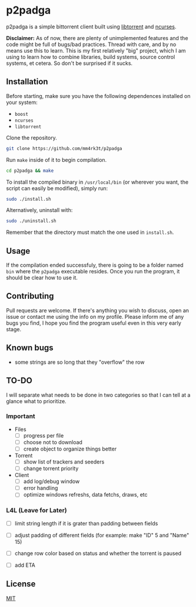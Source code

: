# p2padga

p2padga is a simple bittorrent client built using [libtorrent](https://github.com/arvidn/libtorrent) and [ncurses](https://github.com/mirror/ncurses).

**Disclaimer:** As of now, there are plenty of unimplemented features and the code might be full of bugs/bad practices. Thread with care, and by no means use this to learn. This is my first relatively "big" project, which I am using to learn how to combine libraries, build systems, source control systems, et cetera. So don't be surprised if it sucks.

## Installation

Before starting, make sure you have the following dependences installed on your system:

- `boost`
- `ncurses`
- `libtorrent`
 
Clone the repository.

```bash
git clone https://github.com/mm4rk3t/p2padga
```
Run `make` inside of it to begin compilation.

```bash
cd p2padga && make
```

To install the compiled binary in `/usr/local/bin` (or wherever you want, the script can easily be modified), simply run:
```bash
sudo ./install.sh
```

Alternatively, uninstall with:
```bash
sudo ./uninstall.sh
```
Remember that the directory must match the one used in `install.sh`.

## Usage
If the compilation ended successfuly, there is going to be a folder named `bin` where the `p2padga` executable resides. Once you run the program, it should be clear how to use it. 


## Contributing
Pull requests are welcome. If there's anything you wish to discuss, open an issue or contact me using the info on my profile. Please inform me of any bugs you find, I hope you find the program useful even in this very early stage.

## Known bugs
- some strings are so long that they "overflow" the row

## TO-DO

I will separate what needs to be done in two categories so that I can tell at a glance what to prioritize.

### Important
- Files
  - [ ] progress per file
  - [ ] choose not to download
  - [ ] create object to organize things better

- Torrent
  - [ ] show list of trackers and seeders
  - [ ] change torrent priority

- Client
  - [ ] add log/debug window
  - [ ] error handling
  - [ ] optimize windows refreshs, data fetchs, draws, etc

### L4L (Leave for Later)
- [ ] limit string length if it is grater than padding between fields
- [ ] adjust padding of different fields (for example: make "ID" 5 and "Name" 15)
- [ ] change row color based on status and whether the torrent is paused
- [ ] add ETA


## License
[MIT](https://choosealicense.com/licenses/mit/)